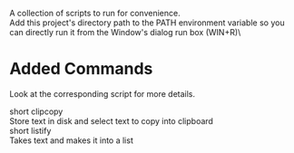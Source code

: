 A collection of scripts to run for convenience.\
Add this project's directory path to the PATH environment variable so you can directly run it from the Window's dialog run box (WIN+R)\

# Added Commands
Look at the corresponding script for more details. 

short clipcopy \
    Store text in disk and select text to copy into clipboard \
short listify \
    Takes text and makes it into a list 



